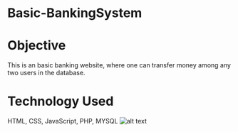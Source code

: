 # Basic-BankingSystem

# Objective
This is an basic banking website, where one can transfer money among any two users in the database.
# Technology Used
HTML, CSS, JavaScript, PHP, MYSQL
![alt text](https://github.com/[MansiSambare]/[Basic-BankingSystem]/bank.png?raw=true)
